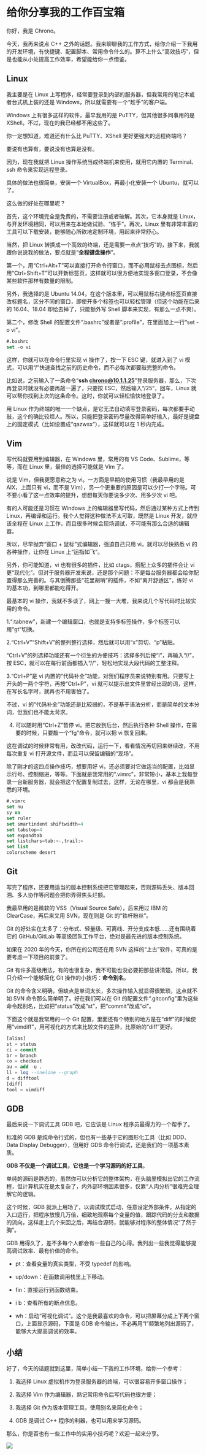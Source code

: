 # 给你分享我的工作百宝箱

你好，我是 Chrono。

今天，我再来说点 C++ 之外的话题。我来聊聊我的工作方式，给你介绍一下我用的开发环境，有快捷键、配置脚本、常用命令什么的。算不上什么“高效技巧”，但是也能从小处提高工作效率，希望能给你一点借鉴。

## Linux 

我主要是在 Linux 上写程序，经常要登录到内部的服务器，但我常用的笔记本或者台式机上装的还是 Windows，所以就需要有一个“趁手”的客户端。

Windows 上有很多这样的软件，最早我用的是 PuTTY，但其他很多同事用的是 XShell。不过，现在的我已经都不用这些了。

你一定想知道，难道还有什么比 PuTTY、XShell 更好更强大的远程终端吗？

要说有也算有，要说没有也算是没有。

因为，现在我就把 Linux 操作系统当成终端机来使用，就用它内置的 Terminal、ssh 命令来实现远程登录。

具体的做法也很简单，安装一个 VirtualBox，再最小化安装一个 Ubuntu，就可以了。

这么做的好处在哪里呢？

首先，这个环境完全是免费的，不需要注册或者破解。其次，它本身就是 Linux，与开发环境相同，可以用来在本地做试验、“练手”。再次，Linux 里有非常丰富的工具可以下载安装，能够随心所欲地定制环境，用起来非常舒心。

当然，把 Linux 转换成一个高效的终端，还是需要一点点“技巧”的，接下来，我就跟你说说我的做法，要点就是“**全程键盘操作**”。

第一个，用“Ctrl+Alt+T”可以直接打开命令行窗口，而不必用鼠标去点图标，然后用“Ctrl+Shift+T”可以开新标签页，这样就可以很方便地实现多窗口登录，不会像某些软件那样有数量的限制。

另外，我选择的是 Ubuntu 14.04，在这个版本里，可以用鼠标右键点标签页直接改标题名，区分不同的窗口，即使开多个标签也可以轻松管理（但这个功能在后来的 16.04、18.04 却给去掉了，只能额外写 Shell 脚本来实现，有那么一点不爽）。

第二个，修改 Shell 的配置文件“.bashrc”或者是“.profile”，在里面加上一行“set -o vi”。

```sql
#.bashrc
set -o vi
```

这样，你就可以在命令行里实现 vi 操作了，按一下 ESC 键，就进入到了 vi 模式，可以用“/”快速查找之前的历史命令，而不必每次都要敲完整的命令。

比如说，之前输入了一条命令“**ssh chrono@10.1.1.25**”登录服务器，那么，下次再登录时就没有必要再敲一遍了，只要按 ESC，然后输入“/25”，回车，Linux 就可以帮你找到上次的这条命令。这时，你就可以轻松愉快地登录了。

用 Linux 作为终端的唯一一个缺点，是它无法自动填写登录密码，每次都要手动敲，这个的确比较烦人。所以，只能把登录密码尽量改得简单好输入，最好是键盘上的固定模式（比如设置成“qazwsx”），这样就可以在 1 秒内完成。

## Vim 

写代码就要用到编辑器，在 Windows 里，常用的有 VS Code、Sublime，等等，而在 Linux 里，最佳的选择可能就是 Vim 了。

说是 Vim，但我更愿意称之为 vi。一方面是早期的使用习惯（我最早用的是 AIX，上面只有 vi，而不是 Vim），另一个更重要的原因是可以少打一个字符。可不要小看了这一点效率的提升，想想每天你要说多少次、用多少次 vi 吧。

有的人可能还是习惯在 Windows 上的编辑器里写代码，然后通过某种方式上传到 Linux，再编译和运行。我个人觉得这种做法不太可取，既然是 Linux 开发，就应该全程在 Linux 上工作，而且很多时候会现场调试，不可能有那么合适的编辑器。

所以，尽早抛弃“窗口 + 鼠标”式编辑器，强迫自己只用 vi，就可以尽快熟悉 vi 的各种操作，让你在 Linux 上“运指如飞”。

另外，你可能知道，vi 也有很多的插件，比如 ctags，搭配上众多的插件会让 vi 更“现代化”。但对于服务器开发来说，还是那个问题：不是每台服务器都会给你配置得那么完善的。与其倒腾那些“花里胡哨”的插件，不如“离开舒适区”，练好 vi 的基本功，到哪里都能吃得开。

最基本的 vi 操作，我就不多谈了，网上一搜一大堆，我来说几个写代码时比较实用的命令。

1.“:tabnew”，新建一个编辑窗口，也就是支持多标签操作，多个标签可以用“gt”切换。

2.“Ctrl+V”“Shift+V”的整列整行选择，然后就可以用“x”剪切、“p”粘贴。

“Ctrl+V”的列选择功能还有一个衍生的方便技巧：选择多列后按“I”，再输入“//”，按 ESC，就可以在每行前面都插入“//”，轻松地实现大段代码的工整注释。

3.“Ctrl+P”是 vi 内置的“代码补全”功能，对我们程序员来说特别有用。只要写上开头的一两个字符，再按“Ctrl+P”，vi 就可以提示出文件里曾经出现的词，这样，在写长名字时，就再也不用害怕了。

不过，vi 的“代码补全”功能还是比较弱的，不是基于语法分析，而是简单的文本分词，但我们也不能太苛求。

4. 可以随时用“Ctrl+Z”暂停 vi，把它放到后台，然后执行各种 Shell 操作，在需要的时候，只要敲一个“fg”命令，就可以把 vi 恢复回来。

这在调试的时候非常有用，改改代码，运行一下，看看情况再切回来继续改，不用每次重复 vi 打开源文件，而且可以保留编辑的“现场”。

除了刚才的这四点操作技巧，想要用好 vi，还必须要对它做适当的配置，比如显示行号、控制缩进，等等。下面就是我常用的“.vimrc”，非常短小，基本上我每登录一台新服务器，就会把这个配置复制过去，这样，无论在哪里，vi 都会是我熟悉的环境。

```sql
#.vimrc
set nu
sy on
set ruler
set smartindent shiftwidth=4
set tabstop=4
set expandtab
set listchars=tab:>-,trail:~
set list
colorscheme desert
```

## Git 

写完了程序，还要用适当的版本控制系统把它管理起来，否则源码丢失、版本回溯、多人协作等问题会把你弄得焦头烂额。

我最早用的是微软的 VSS（Visual Source Safe），后来用过 IBM 的 ClearCase，再后来又用 SVN，现在则是 Git 的“铁杆粉丝”。

Git 的好处实在太多了：分布式、轻量级、可离线、开分支成本低……还有围绕着它的 GitHub/GitLab 等高级团队工作平台，绝对是最先进的版本控制系统。

如果在 2020 年的今天，你所在的公司还在用 SVN 这样的“上古”软件，可真的是要考虑一下项目的前景了。

Git 有许多高级用法，有的也很复杂，我不可能也没必要把那些讲清楚。所以，我只介绍一个能够简化 Git 操作的小技巧：**命令别名**。

Git 的命令含义明确，但缺点是单词太长，多次操作输入就显得很繁琐，这点就不如 SVN 命令那么简单明了。好在我们可以在 Git 的配置文件“.gitconfig”里为这些命令起别名，比如把“status”改成“st”，把“commit”改成“ci”。

下面这个就是我常用的一个 Git 配置，里面还有个特别的地方是在“diff”的时候使用“vimdiff”，用可视化的方式来比较文件的差异，比原始的“diff”更好。

```sql
[alias]
st = status
ci = commit
br = branch
co = checkout
au = add -u .
ll = log --oneline --graph
d = difftool
[diff]
tool = vimdiff
```

## GDB 

最后来说一下调试工具 GDB 吧，它应该是 Linux 程序员最得力的一个帮手了。

标准的 GDB 是纯命令行式的，但也有一些基于它的图形化工具（比如 DDD、Data Display Debugger），但用好 GDB 命令行调试，还是我们的一项基本素质。

**GDB 不仅是一个调试工具，它也是一个学习源码的好工具**。

单纯的源码是静态的，虽然你可以分析它的整体架构，在头脑里模拟出它的工作流程，但计算机实在是太复杂了，内外部环境因素很多，仅靠“人肉分析”很难完全理解它的逻辑。

这个时候，GDB 就派上用场了，以调试模式启动，任意设定外部条件，从指定的入口运行，把程序放慢几万倍，细致地观察每个变量的值，跟踪代码的分支和数据的流向，这样走上几个来回之后，再结合源码，就能够对程序的整体情况“了然于胸”。

GDB 用得久了，差不多每个人都会有一些自己的心得。我列出一些我觉得能够提高调试效率、最有价值的命令。

- pt：查看变量的真实类型，不受 typedef 的影响。

- up/down：在函数调用栈里上下移动。

- fin：直接运行到函数结束。

- i b：查看所有的断点信息。

- wh：启动“可视化调试”。这个是我最喜欢的命令，可以把屏幕分成上下两个窗口，上面显示源码，下面是 GDB 命令输出，不必再用“l”频繁地列出源码了，能够大大提高调试的效率。

## 小结 

好了，今天的话题就到这里，简单小结一下我的工作环境，给你一个参考：

1. 我选择 Linux 虚拟机作为登录服务器的终端，可以很容易开多窗口操作；

2. 我选择 Vim 作为编辑器，熟记常用命令后写代码也很方便；

3. 我选择 Git 作为版本管理工具，使用别名来简化命令；

4. GDB 是调试 C++ 程序的利器，也可以用来学习源码。

那么，你是否也有一些工作中的实用小技巧呢？欢迎一起来分享。

![](./images/02-01.jpeg)

